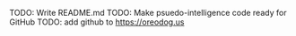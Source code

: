 TODO: Write README.md
TODO: Make psuedo-intelligence code ready for GitHub
TODO: add github to https://oreodog.us

